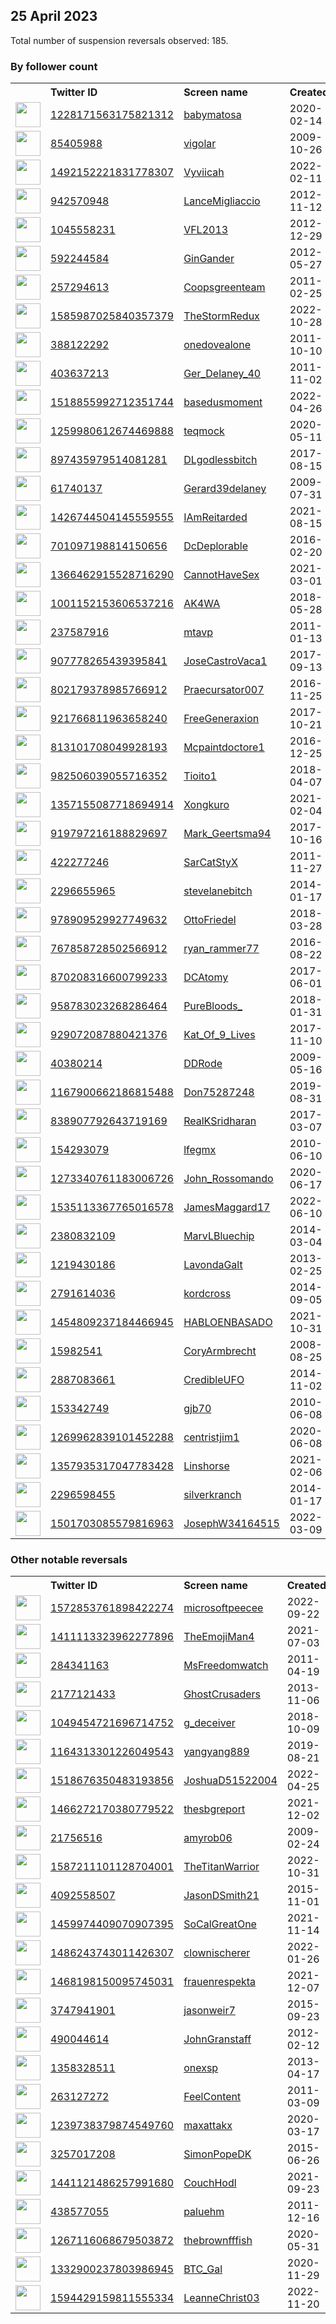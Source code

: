 
## 25 April 2023
Total number of suspension reversals observed: 185.

### By follower count
<table><tr><th></th><th align="left">Twitter ID</th><th align="left">Screen name</th>
<th align="left">Created</th><th align="left">Status</th><th align="left">Suspended</th><th align="left">Followers</th>
<tr><td><a href="https://pbs.twimg.com/profile_images/1546219290482937856/w11-2etM_normal.jpg"><img src="https://pbs.twimg.com/profile_images/1546219290482937856/w11-2etM_normal.jpg" width="40px" height="40px" align="center"/></a></td><td><a href="https://twitter.com/intent/user?user_id=1228171563175821312">1228171563175821312</a></td><td><a href="https://twitter.com/babymatosa">babymatosa</a></td><td>2020-02-14</td><td align="center"></td><td>2022-09-21</td><td>2616996</td></tr>
<tr><td><a href="https://pbs.twimg.com/profile_images/1490132532729462788/xanzSd7Q_normal.jpg"><img src="https://pbs.twimg.com/profile_images/1490132532729462788/xanzSd7Q_normal.jpg" width="40px" height="40px" align="center"/></a></td><td><a href="https://twitter.com/intent/user?user_id=85405988">85405988</a></td><td><a href="https://twitter.com/vigolar">vigolar</a></td><td>2009-10-26</td><td align="center"></td><td>2022-03-09</td><td>1289950</td></tr>
<tr><td><a href="https://pbs.twimg.com/profile_images/1570072695924051968/BG0AKUcq_normal.jpg"><img src="https://pbs.twimg.com/profile_images/1570072695924051968/BG0AKUcq_normal.jpg" width="40px" height="40px" align="center"/></a></td><td><a href="https://twitter.com/intent/user?user_id=1492152221831778307">1492152221831778307</a></td><td><a href="https://twitter.com/Vyviicah">Vyviicah</a></td><td>2022-02-11</td><td align="center"></td><td>2022-09-20</td><td>1112481</td></tr>
<tr><td><a href="https://pbs.twimg.com/profile_images/1281414944424988674/xm2_chIV_normal.jpg"><img src="https://pbs.twimg.com/profile_images/1281414944424988674/xm2_chIV_normal.jpg" width="40px" height="40px" align="center"/></a></td><td><a href="https://twitter.com/intent/user?user_id=942570948">942570948</a></td><td><a href="https://twitter.com/LanceMigliaccio">LanceMigliaccio</a></td><td>2012-11-12</td><td align="center"></td><td></td><td>202524</td></tr>
<tr><td><a href="https://pbs.twimg.com/profile_images/1328459096698314754/Ij6obnJ-_normal.jpg"><img src="https://pbs.twimg.com/profile_images/1328459096698314754/Ij6obnJ-_normal.jpg" width="40px" height="40px" align="center"/></a></td><td><a href="https://twitter.com/intent/user?user_id=1045558231">1045558231</a></td><td><a href="https://twitter.com/VFL2013">VFL2013</a></td><td>2012-12-29</td><td align="center"></td><td></td><td>83904</td></tr>
<tr><td><a href="https://pbs.twimg.com/profile_images/430568849063178241/q4gbxter_normal.jpeg"><img src="https://pbs.twimg.com/profile_images/430568849063178241/q4gbxter_normal.jpeg" width="40px" height="40px" align="center"/></a></td><td><a href="https://twitter.com/intent/user?user_id=592244584">592244584</a></td><td><a href="https://twitter.com/GinGander">GinGander</a></td><td>2012-05-27</td><td align="center"></td><td>2022-11-27</td><td>77184</td></tr>
<tr><td><a href="https://pbs.twimg.com/profile_images/1404988245201596417/W5UTAcdD_normal.jpg"><img src="https://pbs.twimg.com/profile_images/1404988245201596417/W5UTAcdD_normal.jpg" width="40px" height="40px" align="center"/></a></td><td><a href="https://twitter.com/intent/user?user_id=257294613">257294613</a></td><td><a href="https://twitter.com/Coopsgreenteam">Coopsgreenteam</a></td><td>2011-02-25</td><td align="center"></td><td>2022-02-13</td><td>54843</td></tr>
<tr><td><a href="https://pbs.twimg.com/profile_images/1650596564476239872/MtK3Qetl_normal.jpg"><img src="https://pbs.twimg.com/profile_images/1650596564476239872/MtK3Qetl_normal.jpg" width="40px" height="40px" align="center"/></a></td><td><a href="https://twitter.com/intent/user?user_id=1585987025840357379">1585987025840357379</a></td><td><a href="https://twitter.com/TheStormRedux">TheStormRedux</a></td><td>2022-10-28</td><td align="center"></td><td>2022-11-02</td><td>39024</td></tr>
<tr><td><a href="https://pbs.twimg.com/profile_images/1080913071923695617/plBr5fLS_normal.jpg"><img src="https://pbs.twimg.com/profile_images/1080913071923695617/plBr5fLS_normal.jpg" width="40px" height="40px" align="center"/></a></td><td><a href="https://twitter.com/intent/user?user_id=388122292">388122292</a></td><td><a href="https://twitter.com/onedovealone">onedovealone</a></td><td>2011-10-10</td><td align="center"></td><td></td><td>25727</td></tr>
<tr><td><a href="https://pbs.twimg.com/profile_images/1651838069195022342/Isr3jtB4_normal.jpg"><img src="https://pbs.twimg.com/profile_images/1651838069195022342/Isr3jtB4_normal.jpg" width="40px" height="40px" align="center"/></a></td><td><a href="https://twitter.com/intent/user?user_id=403637213">403637213</a></td><td><a href="https://twitter.com/Ger_Delaney_40">Ger_Delaney_40</a></td><td>2011-11-02</td><td align="center"></td><td></td><td>16497</td></tr>
<tr><td><a href="https://pbs.twimg.com/profile_images/1559697436637020160/g5VZDnVl_normal.jpg"><img src="https://pbs.twimg.com/profile_images/1559697436637020160/g5VZDnVl_normal.jpg" width="40px" height="40px" align="center"/></a></td><td><a href="https://twitter.com/intent/user?user_id=1518855992712351744">1518855992712351744</a></td><td><a href="https://twitter.com/basedusmoment">basedusmoment</a></td><td>2022-04-26</td><td align="center">👋</td><td>2022-08-21</td><td>15399</td></tr>
<tr><td><a href="https://pbs.twimg.com/profile_images/1650809215865200645/6kf-jZWQ_normal.jpg"><img src="https://pbs.twimg.com/profile_images/1650809215865200645/6kf-jZWQ_normal.jpg" width="40px" height="40px" align="center"/></a></td><td><a href="https://twitter.com/intent/user?user_id=1259980612674469888">1259980612674469888</a></td><td><a href="https://twitter.com/teqmock">teqmock</a></td><td>2020-05-11</td><td align="center"></td><td>2022-08-17</td><td>13297</td></tr>
<tr><td><a href="https://pbs.twimg.com/profile_images/1538278028287123456/IlrSTgH__normal.jpg"><img src="https://pbs.twimg.com/profile_images/1538278028287123456/IlrSTgH__normal.jpg" width="40px" height="40px" align="center"/></a></td><td><a href="https://twitter.com/intent/user?user_id=897435979514081281">897435979514081281</a></td><td><a href="https://twitter.com/DLgodlessbitch">DLgodlessbitch</a></td><td>2017-08-15</td><td align="center"></td><td>2023-03-31</td><td>12176</td></tr>
<tr><td><a href="https://pbs.twimg.com/profile_images/1650895898740678656/1Qo1Xt-b_normal.jpg"><img src="https://pbs.twimg.com/profile_images/1650895898740678656/1Qo1Xt-b_normal.jpg" width="40px" height="40px" align="center"/></a></td><td><a href="https://twitter.com/intent/user?user_id=61740137">61740137</a></td><td><a href="https://twitter.com/Gerard39delaney">Gerard39delaney</a></td><td>2009-07-31</td><td align="center"></td><td>2022-02-13</td><td>11467</td></tr>
<tr><td><a href="https://pbs.twimg.com/profile_images/1567266429627498496/U0s16jzv_normal.jpg"><img src="https://pbs.twimg.com/profile_images/1567266429627498496/U0s16jzv_normal.jpg" width="40px" height="40px" align="center"/></a></td><td><a href="https://twitter.com/intent/user?user_id=1426744504145559555">1426744504145559555</a></td><td><a href="https://twitter.com/IAmReitarded">IAmReitarded</a></td><td>2021-08-15</td><td align="center"></td><td>2022-09-20</td><td>11270</td></tr>
<tr><td><a href="https://pbs.twimg.com/profile_images/946021827347873792/LcYNtZRd_normal.jpg"><img src="https://pbs.twimg.com/profile_images/946021827347873792/LcYNtZRd_normal.jpg" width="40px" height="40px" align="center"/></a></td><td><a href="https://twitter.com/intent/user?user_id=701097198814150656">701097198814150656</a></td><td><a href="https://twitter.com/DcDeplorable">DcDeplorable</a></td><td>2016-02-20</td><td align="center"></td><td></td><td>11133</td></tr>
<tr><td><a href="https://pbs.twimg.com/profile_images/1504551138284081153/UQBEDuNo_normal.jpg"><img src="https://pbs.twimg.com/profile_images/1504551138284081153/UQBEDuNo_normal.jpg" width="40px" height="40px" align="center"/></a></td><td><a href="https://twitter.com/intent/user?user_id=1366462915528716290">1366462915528716290</a></td><td><a href="https://twitter.com/CannotHaveSex">CannotHaveSex</a></td><td>2021-03-01</td><td align="center"></td><td>2022-04-12</td><td>10430</td></tr>
<tr><td><a href="https://pbs.twimg.com/profile_images/1650879865799991296/QITTjSFG_normal.jpg"><img src="https://pbs.twimg.com/profile_images/1650879865799991296/QITTjSFG_normal.jpg" width="40px" height="40px" align="center"/></a></td><td><a href="https://twitter.com/intent/user?user_id=1001152153606537216">1001152153606537216</a></td><td><a href="https://twitter.com/AK4WA">AK4WA</a></td><td>2018-05-28</td><td align="center"></td><td></td><td>9512</td></tr>
<tr><td><a href="https://pbs.twimg.com/profile_images/980200053330599937/XrOe_ZG5_normal.jpg"><img src="https://pbs.twimg.com/profile_images/980200053330599937/XrOe_ZG5_normal.jpg" width="40px" height="40px" align="center"/></a></td><td><a href="https://twitter.com/intent/user?user_id=237587916">237587916</a></td><td><a href="https://twitter.com/mtavp">mtavp</a></td><td>2011-01-13</td><td align="center"></td><td></td><td>9219</td></tr>
<tr><td><a href="https://pbs.twimg.com/profile_images/1650679126507028483/dDmdgXJ7_normal.jpg"><img src="https://pbs.twimg.com/profile_images/1650679126507028483/dDmdgXJ7_normal.jpg" width="40px" height="40px" align="center"/></a></td><td><a href="https://twitter.com/intent/user?user_id=907778265439395841">907778265439395841</a></td><td><a href="https://twitter.com/JoseCastroVaca1">JoseCastroVaca1</a></td><td>2017-09-13</td><td align="center"></td><td>2023-01-24</td><td>8779</td></tr>
<tr><td><a href="https://pbs.twimg.com/profile_images/1205533410300715010/-LfPMKel_normal.jpg"><img src="https://pbs.twimg.com/profile_images/1205533410300715010/-LfPMKel_normal.jpg" width="40px" height="40px" align="center"/></a></td><td><a href="https://twitter.com/intent/user?user_id=802179378985766912">802179378985766912</a></td><td><a href="https://twitter.com/Praecursator007">Praecursator007</a></td><td>2016-11-25</td><td align="center"></td><td>2022-05-05</td><td>7828</td></tr>
<tr><td><a href="https://pbs.twimg.com/profile_images/1534807446883024901/RSC7wF6Q_normal.jpg"><img src="https://pbs.twimg.com/profile_images/1534807446883024901/RSC7wF6Q_normal.jpg" width="40px" height="40px" align="center"/></a></td><td><a href="https://twitter.com/intent/user?user_id=921766811963658240">921766811963658240</a></td><td><a href="https://twitter.com/FreeGeneraxion">FreeGeneraxion</a></td><td>2017-10-21</td><td align="center"></td><td>2022-10-17</td><td>7161</td></tr>
<tr><td><a href="https://pbs.twimg.com/profile_images/1658212560502657024/g-s7xcbl_normal.jpg"><img src="https://pbs.twimg.com/profile_images/1658212560502657024/g-s7xcbl_normal.jpg" width="40px" height="40px" align="center"/></a></td><td><a href="https://twitter.com/intent/user?user_id=813101708049928193">813101708049928193</a></td><td><a href="https://twitter.com/Mcpaintdoctore1">Mcpaintdoctore1</a></td><td>2016-12-25</td><td align="center"></td><td></td><td>6971</td></tr>
<tr><td><a href="https://pbs.twimg.com/profile_images/1233651886764494849/mRSHXjJB_normal.jpg"><img src="https://pbs.twimg.com/profile_images/1233651886764494849/mRSHXjJB_normal.jpg" width="40px" height="40px" align="center"/></a></td><td><a href="https://twitter.com/intent/user?user_id=982506039055716352">982506039055716352</a></td><td><a href="https://twitter.com/Tioito1">Tioito1</a></td><td>2018-04-07</td><td align="center"></td><td>2022-08-25</td><td>6939</td></tr>
<tr><td><a href="https://pbs.twimg.com/profile_images/1380294580705370120/xjmf_XuY_normal.jpg"><img src="https://pbs.twimg.com/profile_images/1380294580705370120/xjmf_XuY_normal.jpg" width="40px" height="40px" align="center"/></a></td><td><a href="https://twitter.com/intent/user?user_id=1357155087718694914">1357155087718694914</a></td><td><a href="https://twitter.com/Xongkuro">Xongkuro</a></td><td>2021-02-04</td><td align="center"></td><td></td><td>6922</td></tr>
<tr><td><a href="https://pbs.twimg.com/profile_images/1650484705484218369/hWvWGUEr_normal.jpg"><img src="https://pbs.twimg.com/profile_images/1650484705484218369/hWvWGUEr_normal.jpg" width="40px" height="40px" align="center"/></a></td><td><a href="https://twitter.com/intent/user?user_id=919797216188829697">919797216188829697</a></td><td><a href="https://twitter.com/Mark_Geertsma94">Mark_Geertsma94</a></td><td>2017-10-16</td><td align="center"></td><td></td><td>6919</td></tr>
<tr><td><a href="https://pbs.twimg.com/profile_images/841127762244993024/xPo8FUDR_normal.jpg"><img src="https://pbs.twimg.com/profile_images/841127762244993024/xPo8FUDR_normal.jpg" width="40px" height="40px" align="center"/></a></td><td><a href="https://twitter.com/intent/user?user_id=422277246">422277246</a></td><td><a href="https://twitter.com/SarCatStyX">SarCatStyX</a></td><td>2011-11-27</td><td align="center"></td><td></td><td>6609</td></tr>
<tr><td><a href="https://pbs.twimg.com/profile_images/1492603506758463493/snVWgDZ-_normal.jpg"><img src="https://pbs.twimg.com/profile_images/1492603506758463493/snVWgDZ-_normal.jpg" width="40px" height="40px" align="center"/></a></td><td><a href="https://twitter.com/intent/user?user_id=2296655965">2296655965</a></td><td><a href="https://twitter.com/stevelanebitch">stevelanebitch</a></td><td>2014-01-17</td><td align="center"></td><td>2022-07-28</td><td>5290</td></tr>
<tr><td><a href="https://pbs.twimg.com/profile_images/1652457495384694786/7hKAK9Pe_normal.jpg"><img src="https://pbs.twimg.com/profile_images/1652457495384694786/7hKAK9Pe_normal.jpg" width="40px" height="40px" align="center"/></a></td><td><a href="https://twitter.com/intent/user?user_id=978909529927749632">978909529927749632</a></td><td><a href="https://twitter.com/OttoFriedel">OttoFriedel</a></td><td>2018-03-28</td><td align="center"></td><td></td><td>4851</td></tr>
<tr><td><a href="https://pbs.twimg.com/profile_images/1651593228263514112/0ws8vCP4_normal.jpg"><img src="https://pbs.twimg.com/profile_images/1651593228263514112/0ws8vCP4_normal.jpg" width="40px" height="40px" align="center"/></a></td><td><a href="https://twitter.com/intent/user?user_id=767858728502566912">767858728502566912</a></td><td><a href="https://twitter.com/ryan_rammer77">ryan_rammer77</a></td><td>2016-08-22</td><td align="center"></td><td>2022-07-22</td><td>4757</td></tr>
<tr><td><a href="https://pbs.twimg.com/profile_images/1608676124288258049/xvLB0fSE_normal.jpg"><img src="https://pbs.twimg.com/profile_images/1608676124288258049/xvLB0fSE_normal.jpg" width="40px" height="40px" align="center"/></a></td><td><a href="https://twitter.com/intent/user?user_id=870208316600799233">870208316600799233</a></td><td><a href="https://twitter.com/DCAtomy">DCAtomy</a></td><td>2017-06-01</td><td align="center"></td><td>2023-04-14</td><td>4623</td></tr>
<tr><td><a href="https://pbs.twimg.com/profile_images/1657280008854081541/9I5YvN9S_normal.jpg"><img src="https://pbs.twimg.com/profile_images/1657280008854081541/9I5YvN9S_normal.jpg" width="40px" height="40px" align="center"/></a></td><td><a href="https://twitter.com/intent/user?user_id=958783023268286464">958783023268286464</a></td><td><a href="https://twitter.com/PureBloods_">PureBloods_</a></td><td>2018-01-31</td><td align="center"></td><td>2022-09-09</td><td>4298</td></tr>
<tr><td><a href="https://pbs.twimg.com/profile_images/1285809769098379265/cU1pLZHx_normal.jpg"><img src="https://pbs.twimg.com/profile_images/1285809769098379265/cU1pLZHx_normal.jpg" width="40px" height="40px" align="center"/></a></td><td><a href="https://twitter.com/intent/user?user_id=929072087880421376">929072087880421376</a></td><td><a href="https://twitter.com/Kat_Of_9_Lives">Kat_Of_9_Lives</a></td><td>2017-11-10</td><td align="center"></td><td></td><td>4098</td></tr>
<tr><td><a href="https://pbs.twimg.com/profile_images/956966995299205120/nPEUxf5A_normal.jpg"><img src="https://pbs.twimg.com/profile_images/956966995299205120/nPEUxf5A_normal.jpg" width="40px" height="40px" align="center"/></a></td><td><a href="https://twitter.com/intent/user?user_id=40380214">40380214</a></td><td><a href="https://twitter.com/DDRode">DDRode</a></td><td>2009-05-16</td><td align="center"></td><td></td><td>3411</td></tr>
<tr><td><a href="https://pbs.twimg.com/profile_images/1167901010079010821/Medmm7Dm_normal.jpg"><img src="https://pbs.twimg.com/profile_images/1167901010079010821/Medmm7Dm_normal.jpg" width="40px" height="40px" align="center"/></a></td><td><a href="https://twitter.com/intent/user?user_id=1167900662186815488">1167900662186815488</a></td><td><a href="https://twitter.com/Don75287248">Don75287248</a></td><td>2019-08-31</td><td align="center"></td><td>2022-10-29</td><td>3342</td></tr>
<tr><td><a href="https://pbs.twimg.com/profile_images/1586715549182173186/CaZ54tk5_normal.jpg"><img src="https://pbs.twimg.com/profile_images/1586715549182173186/CaZ54tk5_normal.jpg" width="40px" height="40px" align="center"/></a></td><td><a href="https://twitter.com/intent/user?user_id=838907792643719169">838907792643719169</a></td><td><a href="https://twitter.com/RealKSridharan">RealKSridharan</a></td><td>2017-03-07</td><td align="center"></td><td>2022-12-17</td><td>3093</td></tr>
<tr><td><a href="https://pbs.twimg.com/profile_images/1370803237192937473/FqcQgs70_normal.jpg"><img src="https://pbs.twimg.com/profile_images/1370803237192937473/FqcQgs70_normal.jpg" width="40px" height="40px" align="center"/></a></td><td><a href="https://twitter.com/intent/user?user_id=154293079">154293079</a></td><td><a href="https://twitter.com/lfegmx">lfegmx</a></td><td>2010-06-10</td><td align="center"></td><td>2022-12-27</td><td>2758</td></tr>
<tr><td><a href="https://pbs.twimg.com/profile_images/1654106811866177538/APyXcI3__normal.jpg"><img src="https://pbs.twimg.com/profile_images/1654106811866177538/APyXcI3__normal.jpg" width="40px" height="40px" align="center"/></a></td><td><a href="https://twitter.com/intent/user?user_id=1273340761183006726">1273340761183006726</a></td><td><a href="https://twitter.com/John_Rossomando">John_Rossomando</a></td><td>2020-06-17</td><td align="center"></td><td></td><td>2656</td></tr>
<tr><td><a href="https://pbs.twimg.com/profile_images/1535113978996736003/ngdeOj8d_normal.jpg"><img src="https://pbs.twimg.com/profile_images/1535113978996736003/ngdeOj8d_normal.jpg" width="40px" height="40px" align="center"/></a></td><td><a href="https://twitter.com/intent/user?user_id=1535113367765016578">1535113367765016578</a></td><td><a href="https://twitter.com/JamesMaggard17">JamesMaggard17</a></td><td>2022-06-10</td><td align="center"></td><td>2023-04-07</td><td>2467</td></tr>
<tr><td><a href="https://pbs.twimg.com/profile_images/838421785754370048/scEF1dFf_normal.jpg"><img src="https://pbs.twimg.com/profile_images/838421785754370048/scEF1dFf_normal.jpg" width="40px" height="40px" align="center"/></a></td><td><a href="https://twitter.com/intent/user?user_id=2380832109">2380832109</a></td><td><a href="https://twitter.com/MarvLBluechip">MarvLBluechip</a></td><td>2014-03-04</td><td align="center"></td><td>2022-11-25</td><td>2248</td></tr>
<tr><td><a href="https://pbs.twimg.com/profile_images/1657025229372248069/ttRww73N_normal.jpg"><img src="https://pbs.twimg.com/profile_images/1657025229372248069/ttRww73N_normal.jpg" width="40px" height="40px" align="center"/></a></td><td><a href="https://twitter.com/intent/user?user_id=1219430186">1219430186</a></td><td><a href="https://twitter.com/LavondaGalt">LavondaGalt</a></td><td>2013-02-25</td><td align="center"></td><td></td><td>2243</td></tr>
<tr><td><a href="https://pbs.twimg.com/profile_images/1420080838507737092/Bd559047_normal.jpg"><img src="https://pbs.twimg.com/profile_images/1420080838507737092/Bd559047_normal.jpg" width="40px" height="40px" align="center"/></a></td><td><a href="https://twitter.com/intent/user?user_id=2791614036">2791614036</a></td><td><a href="https://twitter.com/kordcross">kordcross</a></td><td>2014-09-05</td><td align="center"></td><td>2023-02-18</td><td>1954</td></tr>
<tr><td><a href="https://pbs.twimg.com/profile_images/1655363995992305671/VY7cKa7A_normal.jpg"><img src="https://pbs.twimg.com/profile_images/1655363995992305671/VY7cKa7A_normal.jpg" width="40px" height="40px" align="center"/></a></td><td><a href="https://twitter.com/intent/user?user_id=1454809237184466945">1454809237184466945</a></td><td><a href="https://twitter.com/HABLOENBASADO">HABLOENBASADO</a></td><td>2021-10-31</td><td align="center"></td><td>2022-05-13</td><td>1920</td></tr>
<tr><td><a href="https://pbs.twimg.com/profile_images/1504562144670466056/OVbULqKa_normal.jpg"><img src="https://pbs.twimg.com/profile_images/1504562144670466056/OVbULqKa_normal.jpg" width="40px" height="40px" align="center"/></a></td><td><a href="https://twitter.com/intent/user?user_id=15982541">15982541</a></td><td><a href="https://twitter.com/CoryArmbrecht">CoryArmbrecht</a></td><td>2008-08-25</td><td align="center"></td><td>2023-04-12</td><td>1832</td></tr>
<tr><td><a href="https://pbs.twimg.com/profile_images/1651191930079055877/7hNme006_normal.png"><img src="https://pbs.twimg.com/profile_images/1651191930079055877/7hNme006_normal.png" width="40px" height="40px" align="center"/></a></td><td><a href="https://twitter.com/intent/user?user_id=2887083661">2887083661</a></td><td><a href="https://twitter.com/CredibleUFO">CredibleUFO</a></td><td>2014-11-02</td><td align="center"></td><td></td><td>1764</td></tr>
<tr><td><a href="https://pbs.twimg.com/profile_images/1650142604082675712/T8_boSAk_normal.jpg"><img src="https://pbs.twimg.com/profile_images/1650142604082675712/T8_boSAk_normal.jpg" width="40px" height="40px" align="center"/></a></td><td><a href="https://twitter.com/intent/user?user_id=153342749">153342749</a></td><td><a href="https://twitter.com/gjb70">gjb70</a></td><td>2010-06-08</td><td align="center"></td><td>2023-04-06</td><td>1691</td></tr>
<tr><td><a href="https://pbs.twimg.com/profile_images/1533381866866212864/UHDe8keq_normal.jpg"><img src="https://pbs.twimg.com/profile_images/1533381866866212864/UHDe8keq_normal.jpg" width="40px" height="40px" align="center"/></a></td><td><a href="https://twitter.com/intent/user?user_id=1269962839101452288">1269962839101452288</a></td><td><a href="https://twitter.com/centristjim1">centristjim1</a></td><td>2020-06-08</td><td align="center"></td><td>2023-04-05</td><td>1680</td></tr>
<tr><td><a href="https://pbs.twimg.com/profile_images/1436015714742243329/g7vICMyT_normal.jpg"><img src="https://pbs.twimg.com/profile_images/1436015714742243329/g7vICMyT_normal.jpg" width="40px" height="40px" align="center"/></a></td><td><a href="https://twitter.com/intent/user?user_id=1357935317047783428">1357935317047783428</a></td><td><a href="https://twitter.com/Linshorse">Linshorse</a></td><td>2021-02-06</td><td align="center"></td><td></td><td>1643</td></tr>
<tr><td><a href="https://pbs.twimg.com/profile_images/702968929631604736/fVTa7o50_normal.jpg"><img src="https://pbs.twimg.com/profile_images/702968929631604736/fVTa7o50_normal.jpg" width="40px" height="40px" align="center"/></a></td><td><a href="https://twitter.com/intent/user?user_id=2296598455">2296598455</a></td><td><a href="https://twitter.com/silverkranch">silverkranch</a></td><td>2014-01-17</td><td align="center"></td><td></td><td>1638</td></tr>
<tr><td><a href="https://pbs.twimg.com/profile_images/1652415563069632518/v7WMKW86_normal.jpg"><img src="https://pbs.twimg.com/profile_images/1652415563069632518/v7WMKW86_normal.jpg" width="40px" height="40px" align="center"/></a></td><td><a href="https://twitter.com/intent/user?user_id=1501703085579816963">1501703085579816963</a></td><td><a href="https://twitter.com/JosephW34164515">JosephW34164515</a></td><td>2022-03-09</td><td align="center"></td><td>2022-09-07</td><td>1583</td></tr>
</table>

### Other notable reversals
<table><tr><th></th><th align="left">Twitter ID</th><th align="left">Screen name</th>
<th align="left">Created</th><th align="left">Status</th><th align="left">Suspended</th><th align="left">Followers</th>
<tr><td><a href="https://pbs.twimg.com/profile_images/1650734631027712001/VqcbXYrQ_normal.jpg"><img src="https://pbs.twimg.com/profile_images/1650734631027712001/VqcbXYrQ_normal.jpg" width="40px" height="40px" align="center"/></a></td><td><a href="https://twitter.com/intent/user?user_id=1572853761898422274">1572853761898422274</a></td><td><a href="https://twitter.com/microsoftpeecee">microsoftpeecee</a></td><td>2022-09-22</td><td align="center"></td><td>2022-10-21</td><td>38</td></tr>
<tr><td><a href="https://pbs.twimg.com/profile_images/1650680272231301127/RVKGGdZI_normal.jpg"><img src="https://pbs.twimg.com/profile_images/1650680272231301127/RVKGGdZI_normal.jpg" width="40px" height="40px" align="center"/></a></td><td><a href="https://twitter.com/intent/user?user_id=1411113323962277896">1411113323962277896</a></td><td><a href="https://twitter.com/TheEmojiMan4">TheEmojiMan4</a></td><td>2021-07-03</td><td align="center"></td><td>2022-10-24</td><td>506</td></tr>
<tr><td><a href="https://pbs.twimg.com/profile_images/1590085572541837312/3p7j1FqX_normal.jpg"><img src="https://pbs.twimg.com/profile_images/1590085572541837312/3p7j1FqX_normal.jpg" width="40px" height="40px" align="center"/></a></td><td><a href="https://twitter.com/intent/user?user_id=284341163">284341163</a></td><td><a href="https://twitter.com/MsFreedomwatch">MsFreedomwatch</a></td><td>2011-04-19</td><td align="center"></td><td>2022-12-05</td><td>1187</td></tr>
<tr><td><a href="https://pbs.twimg.com/profile_images/1263594595713052676/Fl2v8Pvv_normal.jpg"><img src="https://pbs.twimg.com/profile_images/1263594595713052676/Fl2v8Pvv_normal.jpg" width="40px" height="40px" align="center"/></a></td><td><a href="https://twitter.com/intent/user?user_id=2177121433">2177121433</a></td><td><a href="https://twitter.com/GhostCrusaders">GhostCrusaders</a></td><td>2013-11-06</td><td align="center"></td><td>2023-04-04</td><td>1172</td></tr>
<tr><td><a href="https://pbs.twimg.com/profile_images/1049455356819181568/2IK5R6wV_normal.jpg"><img src="https://pbs.twimg.com/profile_images/1049455356819181568/2IK5R6wV_normal.jpg" width="40px" height="40px" align="center"/></a></td><td><a href="https://twitter.com/intent/user?user_id=1049454721696714752">1049454721696714752</a></td><td><a href="https://twitter.com/g_deceiver">g_deceiver</a></td><td>2018-10-09</td><td align="center"></td><td>2022-11-16</td><td>244</td></tr>
<tr><td><a href="https://pbs.twimg.com/profile_images/1622033813558919168/kN325JPD_normal.jpg"><img src="https://pbs.twimg.com/profile_images/1622033813558919168/kN325JPD_normal.jpg" width="40px" height="40px" align="center"/></a></td><td><a href="https://twitter.com/intent/user?user_id=1164313301226049543">1164313301226049543</a></td><td><a href="https://twitter.com/yangyang889">yangyang889</a></td><td>2019-08-21</td><td align="center">🔒</td><td>2023-04-19</td><td>663</td></tr>
<tr><td><a href="https://pbs.twimg.com/profile_images/1541118799805648901/97-W8jwi_normal.jpg"><img src="https://pbs.twimg.com/profile_images/1541118799805648901/97-W8jwi_normal.jpg" width="40px" height="40px" align="center"/></a></td><td><a href="https://twitter.com/intent/user?user_id=1518676350483193856">1518676350483193856</a></td><td><a href="https://twitter.com/JoshuaD51522004">JoshuaD51522004</a></td><td>2022-04-25</td><td align="center"></td><td>2022-11-03</td><td>232</td></tr>
<tr><td><a href="https://pbs.twimg.com/profile_images/1475930705507016705/9UjSH2Yn_normal.jpg"><img src="https://pbs.twimg.com/profile_images/1475930705507016705/9UjSH2Yn_normal.jpg" width="40px" height="40px" align="center"/></a></td><td><a href="https://twitter.com/intent/user?user_id=1466272170380779522">1466272170380779522</a></td><td><a href="https://twitter.com/thesbgreport">thesbgreport</a></td><td>2021-12-02</td><td align="center"></td><td>2022-11-07</td><td>92</td></tr>
<tr><td><a href="https://pbs.twimg.com/profile_images/1655992336873029634/9XpV2PS8_normal.jpg"><img src="https://pbs.twimg.com/profile_images/1655992336873029634/9XpV2PS8_normal.jpg" width="40px" height="40px" align="center"/></a></td><td><a href="https://twitter.com/intent/user?user_id=21756516">21756516</a></td><td><a href="https://twitter.com/amyrob06">amyrob06</a></td><td>2009-02-24</td><td align="center">🔒</td><td>2023-03-31</td><td>45</td></tr>
<tr><td><a href="https://pbs.twimg.com/profile_images/1651769064644280320/ihD0QEkY_normal.jpg"><img src="https://pbs.twimg.com/profile_images/1651769064644280320/ihD0QEkY_normal.jpg" width="40px" height="40px" align="center"/></a></td><td><a href="https://twitter.com/intent/user?user_id=1587211101128704001">1587211101128704001</a></td><td><a href="https://twitter.com/TheTitanWarrior">TheTitanWarrior</a></td><td>2022-10-31</td><td align="center"></td><td>2023-04-18</td><td>692</td></tr>
<tr><td><a href="https://abs.twimg.com/sticky/default_profile_images/default_profile_normal.png"><img src="https://abs.twimg.com/sticky/default_profile_images/default_profile_normal.png" width="40px" height="40px" align="center"/></a></td><td><a href="https://twitter.com/intent/user?user_id=4092558507">4092558507</a></td><td><a href="https://twitter.com/JasonDSmith21">JasonDSmith21</a></td><td>2015-11-01</td><td align="center"></td><td>2023-04-21</td><td>7</td></tr>
<tr><td><a href="https://pbs.twimg.com/profile_images/1517287177180172288/L7UHiz3N_normal.jpg"><img src="https://pbs.twimg.com/profile_images/1517287177180172288/L7UHiz3N_normal.jpg" width="40px" height="40px" align="center"/></a></td><td><a href="https://twitter.com/intent/user?user_id=1459974409070907395">1459974409070907395</a></td><td><a href="https://twitter.com/SoCalGreatOne">SoCalGreatOne</a></td><td>2021-11-14</td><td align="center"></td><td>2023-03-27</td><td>5</td></tr>
<tr><td><a href="https://pbs.twimg.com/profile_images/1649705971294371840/gwYWu0WX_normal.jpg"><img src="https://pbs.twimg.com/profile_images/1649705971294371840/gwYWu0WX_normal.jpg" width="40px" height="40px" align="center"/></a></td><td><a href="https://twitter.com/intent/user?user_id=1486243743011426307">1486243743011426307</a></td><td><a href="https://twitter.com/clownischerer">clownischerer</a></td><td>2022-01-26</td><td align="center"></td><td>2022-12-23</td><td>15</td></tr>
<tr><td><a href="https://pbs.twimg.com/profile_images/1468198356187025412/qtbXQ-ah_normal.jpg"><img src="https://pbs.twimg.com/profile_images/1468198356187025412/qtbXQ-ah_normal.jpg" width="40px" height="40px" align="center"/></a></td><td><a href="https://twitter.com/intent/user?user_id=1468198150095745031">1468198150095745031</a></td><td><a href="https://twitter.com/frauenrespekta">frauenrespekta</a></td><td>2021-12-07</td><td align="center"></td><td>2022-10-30</td><td>97</td></tr>
<tr><td><a href="https://pbs.twimg.com/profile_images/1518740284208816128/4Ws_zMkr_normal.jpg"><img src="https://pbs.twimg.com/profile_images/1518740284208816128/4Ws_zMkr_normal.jpg" width="40px" height="40px" align="center"/></a></td><td><a href="https://twitter.com/intent/user?user_id=3747941901">3747941901</a></td><td><a href="https://twitter.com/jasonweir7">jasonweir7</a></td><td>2015-09-23</td><td align="center"></td><td>2023-04-12</td><td>32</td></tr>
<tr><td><a href="https://pbs.twimg.com/profile_images/1601400600121544705/B8sve8ar_normal.jpg"><img src="https://pbs.twimg.com/profile_images/1601400600121544705/B8sve8ar_normal.jpg" width="40px" height="40px" align="center"/></a></td><td><a href="https://twitter.com/intent/user?user_id=490044614">490044614</a></td><td><a href="https://twitter.com/JohnGranstaff">JohnGranstaff</a></td><td>2012-02-12</td><td align="center"></td><td>2022-12-19</td><td>934</td></tr>
<tr><td><a href="https://pbs.twimg.com/profile_images/1656166019549806592/W-X8fTUT_normal.jpg"><img src="https://pbs.twimg.com/profile_images/1656166019549806592/W-X8fTUT_normal.jpg" width="40px" height="40px" align="center"/></a></td><td><a href="https://twitter.com/intent/user?user_id=1358328511">1358328511</a></td><td><a href="https://twitter.com/onexsp">onexsp</a></td><td>2013-04-17</td><td align="center"></td><td>2023-01-02</td><td>167</td></tr>
<tr><td><a href="https://pbs.twimg.com/profile_images/1582876290331336707/Xs9UNeOP_normal.jpg"><img src="https://pbs.twimg.com/profile_images/1582876290331336707/Xs9UNeOP_normal.jpg" width="40px" height="40px" align="center"/></a></td><td><a href="https://twitter.com/intent/user?user_id=263127272">263127272</a></td><td><a href="https://twitter.com/FeelContent">FeelContent</a></td><td>2011-03-09</td><td align="center"></td><td>2022-12-01</td><td>80</td></tr>
<tr><td><a href="https://pbs.twimg.com/profile_images/1643285738514165762/v_ggK6Ay_normal.jpg"><img src="https://pbs.twimg.com/profile_images/1643285738514165762/v_ggK6Ay_normal.jpg" width="40px" height="40px" align="center"/></a></td><td><a href="https://twitter.com/intent/user?user_id=1239738379874549760">1239738379874549760</a></td><td><a href="https://twitter.com/maxattakx">maxattakx</a></td><td>2020-03-17</td><td align="center"></td><td>2023-04-09</td><td>31</td></tr>
<tr><td><a href="https://pbs.twimg.com/profile_images/1155773067743911937/RbhQfXh2_normal.jpg"><img src="https://pbs.twimg.com/profile_images/1155773067743911937/RbhQfXh2_normal.jpg" width="40px" height="40px" align="center"/></a></td><td><a href="https://twitter.com/intent/user?user_id=3257017208">3257017208</a></td><td><a href="https://twitter.com/SimonPopeDK">SimonPopeDK</a></td><td>2015-06-26</td><td align="center"></td><td>2023-04-06</td><td>107</td></tr>
<tr><td><a href="https://pbs.twimg.com/profile_images/1441406671666831361/urWpkLht_normal.jpg"><img src="https://pbs.twimg.com/profile_images/1441406671666831361/urWpkLht_normal.jpg" width="40px" height="40px" align="center"/></a></td><td><a href="https://twitter.com/intent/user?user_id=1441121486257991680">1441121486257991680</a></td><td><a href="https://twitter.com/CouchHodl">CouchHodl</a></td><td>2021-09-23</td><td align="center"></td><td>2023-04-11</td><td>21</td></tr>
<tr><td><a href="https://pbs.twimg.com/profile_images/1648692289823227906/vFRZIXZ9_normal.jpg"><img src="https://pbs.twimg.com/profile_images/1648692289823227906/vFRZIXZ9_normal.jpg" width="40px" height="40px" align="center"/></a></td><td><a href="https://twitter.com/intent/user?user_id=438577055">438577055</a></td><td><a href="https://twitter.com/paluehm">paluehm</a></td><td>2011-12-16</td><td align="center"></td><td>2023-04-03</td><td>9</td></tr>
<tr><td><a href="https://pbs.twimg.com/profile_images/1557635716384845824/0ZrmQzku_normal.jpg"><img src="https://pbs.twimg.com/profile_images/1557635716384845824/0ZrmQzku_normal.jpg" width="40px" height="40px" align="center"/></a></td><td><a href="https://twitter.com/intent/user?user_id=1267116068679503872">1267116068679503872</a></td><td><a href="https://twitter.com/thebrownfffish">thebrownfffish</a></td><td>2020-05-31</td><td align="center"></td><td>2023-03-02</td><td>16</td></tr>
<tr><td><a href="https://pbs.twimg.com/profile_images/1597088502998523905/LwnHfM2r_normal.jpg"><img src="https://pbs.twimg.com/profile_images/1597088502998523905/LwnHfM2r_normal.jpg" width="40px" height="40px" align="center"/></a></td><td><a href="https://twitter.com/intent/user?user_id=1332900237803986945">1332900237803986945</a></td><td><a href="https://twitter.com/BTC_Gal">BTC_Gal</a></td><td>2020-11-29</td><td align="center">🔒</td><td>2022-12-04</td><td>39</td></tr>
<tr><td><a href="https://pbs.twimg.com/profile_images/1594430007354458113/uufMm0jZ_normal.jpg"><img src="https://pbs.twimg.com/profile_images/1594430007354458113/uufMm0jZ_normal.jpg" width="40px" height="40px" align="center"/></a></td><td><a href="https://twitter.com/intent/user?user_id=1594429159811555334">1594429159811555334</a></td><td><a href="https://twitter.com/LeanneChrist03">LeanneChrist03</a></td><td>2022-11-20</td><td align="center"></td><td>2023-03-23</td><td>1</td></tr>
</table>
